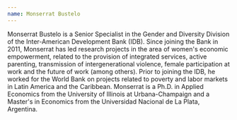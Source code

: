 ```yaml
---
name: Monserrat Bustelo
---
```

Monserrat Bustelo is a Senior Specialist in the Gender and Diversity Division of the Inter-American Development Bank (IDB). Since joining the Bank in 2011, Monserrat has led research projects in the area of women's economic empowerment, related to the provision of integrated services, active parenting, transmission of intergenerational violence, female participation at work and the future of work (among others). Prior to joining the IDB, he worked for the World Bank on projects related to poverty and labor markets in Latin America and the Caribbean. Monserrat is a Ph.D. in Applied Economics from the University of Illinois at Urbana-Champaign and a Master's in Economics from the Universidad Nacional de La Plata, Argentina.